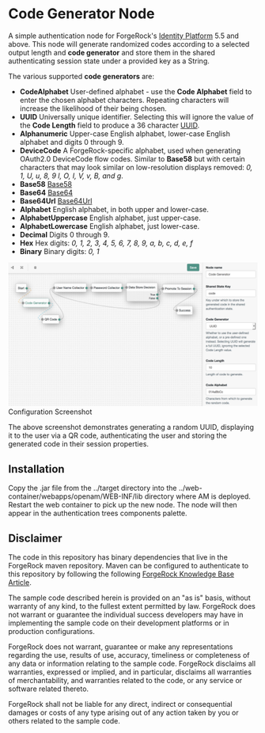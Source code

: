 <!--
 * The contents of this file are subject to the terms of the Common Development and
 * Distribution License (the License). You may not use this file except in compliance with the
 * License.
 *
 * You can obtain a copy of the License at legal/CDDLv1.0.txt. See the License for the
 * specific language governing permission and limitations under the License.
 *
 * When distributing Covered Software, include this CDDL Header Notice in each file and include
 * the License file at legal/CDDLv1.0.txt. If applicable, add the following below the CDDL
 * Header, with the fields enclosed by brackets [] replaced by your own identifying
 * information: "Portions copyright [year] [name of copyright owner]".
 *
 * Copyright 2017 ForgeRock AS.
 * Portions copyright 2018 David Luna.
-->
# Code Generator Node

A simple authentication node for ForgeRock's [Identity Platform][forgerock_platform] 5.5 and above. This node will generate randomized codes according to a selected output length and **code generator** and store them in the shared authenticating session state under a provided key as a String.

The various supported **code generators** are:

- **CodeAlphabet** User-defined alphabet - use the **Code Alphabet** field to enter the chosen alphabet characters. Repeating characters will increase the likelihood of their being chosen.
- **UUID** Universally unique identifier. Selecting this will ignore the value of the **Code Length** field to produce a 36 character [UUID](https://en.wikipedia.org/wiki/Universally_unique_identifier).
- **Alphanumeric** Upper-case English alphabet, lower-case English alphabet and digits 0 through 9.
- **DeviceCode** A ForgeRock-specific alphabet, used when generating OAuth2.0 DeviceCode flow codes. Similar to **Base58** but with certain characters that may look similar on low-resolution displays removed: *0, 1, U, u, 8, 9 l, O, I, V, v, B, and g*.
- **Base58** [Base58](https://en.wikipedia.org/wiki/Base58) 
- **Base64** [Base64](https://en.wikipedia.org/wiki/Base64)   
- **Base64Url** [Base64Url](https://en.wikipedia.org/wiki/Base64#Variants_summary_table)
- **Alphabet** English alphabet, in both upper and lower-case.
- **AlphabetUppercase** English alphabet, just upper-case.
- **AlphabetLowercase** English alphabet, just lower-case.
- **Decimal** Digits 0 through 9.
- **Hex** Hex digits: *0, 1, 2, 3, 4, 5, 6, 7, 8, 9, a, b, c, d, e, f*   
- **Binary** Binary digits: *0, 1*

![ScreenShot](./example.png)
Configuration Screenshot

The above screenshot demonstrates generating a random UUID, displaying it to the user via a QR code, authenticating the user and storing the generated code in their session properties.

## Installation

Copy the .jar file from the ../target directory into the ../web-container/webapps/openam/WEB-INF/lib directory where AM is deployed.  Restart the web container to pick up the new node.  The node will then appear in the authentication trees components palette.

## Disclaimer

The code in this repository has binary dependencies that live in the ForgeRock maven repository. Maven can be configured to authenticate to this repository by following the following [ForgeRock Knowledge Base Article](https://backstage.forgerock.com/knowledge/kb/article/a74096897).
        
The sample code described herein is provided on an "as is" basis, without warranty of any kind, to the fullest extent permitted by law. ForgeRock does not warrant or guarantee the individual success developers may have in implementing the sample code on their development platforms or in production configurations.

ForgeRock does not warrant, guarantee or make any representations regarding the use, results of use, accuracy, timeliness or completeness of any data or information relating to the sample code. ForgeRock disclaims all warranties, expressed or implied, and in particular, disclaims all warranties of merchantability, and warranties related to the code, or any service or software related thereto.

ForgeRock shall not be liable for any direct, indirect or consequential damages or costs of any type arising out of any action taken by you or others related to the sample code.

[forgerock_platform]: https://www.forgerock.com/platform/  
